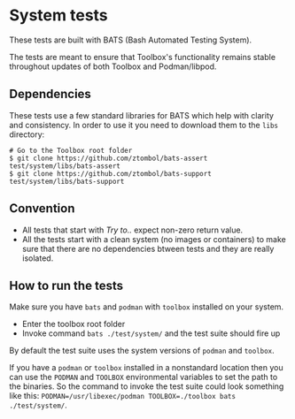 # System tests

These tests are built with BATS (Bash Automated Testing System).

The tests are meant to ensure that Toolbox's functionality remains stable
throughout updates of both Toolbox and Podman/libpod.

## Dependencies

These tests use a few standard libraries for BATS which help with clarity
and consistency. In order to use it you need to download them to the `libs`
directory:

```
# Go to the Toolbox root folder
$ git clone https://github.com/ztombol/bats-assert test/system/libs/bats-assert
$ git clone https://github.com/ztombol/bats-support test/system/libs/bats-support
```

## Convention

- All tests that start with *Try to..* expect non-zero return value.
- All the tests start with a clean system (no images or containers) to make sure
that there are no dependencies btween tests and they are really isolated.

## How to run the tests

Make sure you have `bats` and `podman` with `toolbox` installed on your system.

- Enter the toolbox root folder
- Invoke command `bats ./test/system/` and the test suite should fire up

By default the test suite uses the system versions of `podman` and `toolbox`.

If you have a `podman` or `toolbox` installed in a nonstandard location then
you can use the `PODMAN` and `TOOLBOX` environmental variables to set the path
to the binaries. So the command to invoke the test suite could look something
like this: `PODMAN=/usr/libexec/podman TOOLBOX=./toolbox bats ./test/system/`.
